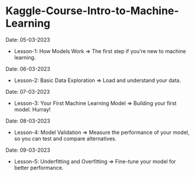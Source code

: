 # Kaggle-Course-Intro-to-Machine-Learning

Date: 05-03-2023
- Lesson-1: How Models Work => The first step if you're new to machine learning.

Date: 06-03-2023
- Lesson-2: Basic Data Exploration => Load and understand your data.

Date: 07-03-2023
- Lesson-3: Your First Machine Learning Model => Building your first model. Hurray!

Date: 08-03-2023
- Lesson-4: Model Validation => Measure the performance of your model, so you can test and compare alternatives.

Date: 09-03-2023
- Lesson-5: Underfitting and Overfitting => Fine-tune your model for better performance.
